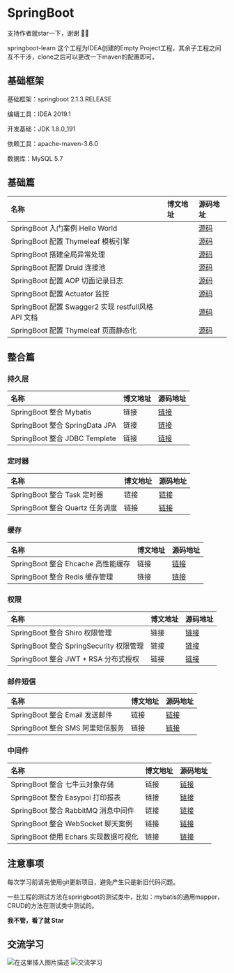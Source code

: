 # SpringBoot

支持作者就star一下，谢谢 🎉🎉

springboot-learn 这个工程为IDEA创建的Empty Project工程，其余子工程之间互不干涉，clone之后可以更改一下maven的配置即可。

## 基础框架

基础框架：springboot 2.1.3.RELEASE

编辑工具：IDEA 2019.1

开发基础：JDK 1.8.0_191

依赖工具：apache-maven-3.6.0

数据库：MySQL 5.7

## 基础篇

| 名称 | 博文地址 | 源码地址 |
|:--|:--|:--|
| SpringBoot 入门案例 Hello World | | [源码](https://github.com/Tellsea/springboot-learn/tree/master/springboot-hello)|
| SpringBoot 配置 Thymeleaf 模板引擎 |  | [源码](https://github.com/Tellsea/springboot-learn/tree/master/springboot-thymeleaf) |
| SpringBoot 搭建全局异常处理 |  | [源码](https://github.com/Tellsea/springboot-learn/tree/master/springboot-global)  |
| SpringBoot 配置 Druid 连接池 |  | [源码](https://github.com/Tellsea/springboot-learn/tree/master/springboot-druid)  |
| SpringBoot 配置 AOP 切面记录日志 |  | [源码](https://github.com/Tellsea/springboot-learn/tree/master/springboot-aop-log)  |
| SpringBoot 配置 Actuator 监控 |  | [源码](https://github.com/Tellsea/springboot-learn/tree/master/springboot-actuator)  |
| SpringBoot 配置 Swagger2 实现 restfull风格 API 文档 |  | [源码](https://github.com/Tellsea/springboot-learn/tree/master/springboot-swagger2)  |
| SpringBoot 配置 Thymeleaf 页面静态化 |  | [源码](https://github.com/Tellsea/springboot-learn/tree/master/springboot-thymeleaf-static) |

## 整合篇

### 持久层

| 名称 | 博文地址 | 源码地址 |
|:--|:--|:--|
| SpringBoot 整合 Mybatis | 链接 | [链接](https://github.com/Tellsea/springboot-learn/tree/master/springboot-mybatis)|
| SpringBoot 整合 SpringData JPA | 链接 | [链接](https://github.com/Tellsea/springboot-learn/tree/master/springboot-jpa)|
| SpringBoot 整合 JDBC Templete | 链接 | [链接](https://github.com/Tellsea/springboot-learn/tree/master/springboot-jdbc-templete)|

### 定时器

| 名称 | 博文地址 | 源码地址 |
|:--|:--|:--|
| SpringBoot 整合 Task 定时器 | 链接 | [链接](https://github.com/Tellsea/springboot-learn/tree/master/springboot-task)|
| SpringBoot 整合 Quartz 任务调度 | 链接 | [链接](https://github.com/Tellsea/springboot-learn/tree/master/springboot-quartz)|

### 缓存

| 名称 | 博文地址 | 源码地址 |
|:--|:--|:--|
| SpringBoot 整合 Ehcache 高性能缓存 | 链接 | [链接](https://github.com/Tellsea/springboot-learn/tree/master/springboot-ehcache)|
| SpringBoot 整合 Redis 缓存管理 | 链接 | [链接](https://github.com/Tellsea/springboot-learn/tree/master/springboot-redis)|

### 权限

| 名称 | 博文地址 | 源码地址 |
|:--|:--|:--|
| SpringBoot 整合 Shiro 权限管理 | 链接 | [链接](https://github.com/Tellsea/springboot-learn/tree/master/springboot-shiro)|
| SpringBoot 整合 SpringSecurity 权限管理 | 链接 | [链接](https://github.com/Tellsea/springboot-learn/tree/master/springboot-security)|
| SpringBoot 整合 JWT + RSA 分布式授权 | 链接 | [链接](https://github.com/Tellsea/springboot-learn/tree/master/springboot-jwt-rsa)|

### 邮件短信

| 名称 | 博文地址 | 源码地址 |
|:--|:--|:--|
| SpringBoot 整合 Email 发送邮件 | 链接 | [链接](https://github.com/Tellsea/springboot-learn/tree/master/springboot-email)|
| SpringBoot 整合 SMS 阿里短信服务 | 链接 | [链接](https://github.com/Tellsea/springboot-learn/tree/master/springboot-sms)|

### 中间件

| 名称 | 博文地址 | 源码地址 |
|:--|:--|:--|
| SpringBoot 整合 七牛云对象存储 | 链接 | [链接](https://github.com/Tellsea/springboot-learn/tree/master/springboot-qiniu)|
| SpringBoot 整合 Easypoi 打印报表 | 链接 | [链接](https://github.com/Tellsea/springboot-learn/tree/master/springboot-easypoi)|
| SpringBoot 整合 RabbitMQ 消息中间件 | 链接 | [链接](https://github.com/Tellsea/springboot-learn/tree/master/springboot-rabbitmq)|
| SpringBoot 整合 WebSocket 聊天案例 | 链接 | [链接](https://github.com/Tellsea/springboot-learn/tree/master/springboot-websocket)|
| SpringBoot 使用 Echars 实现数据可视化 | 链接 | [链接](https://github.com/Tellsea/springboot-learn/tree/master/springboot-echarts)|

## 注意事项

每次学习前请先使用git更新项目，避免产生只是新旧代码问题。

一些工程的测试方法在springboot的测试类中，比如：mybatis的通用mapper，CRUD的方法在测试类中测试的。

**我不管，看了就 Star**

## 交流学习

![在这里插入图片描述](https://github.com/Tellsea/springboot-learn/blob/master/doc/images/emoticon1.jpg)
![交流学习](https://github.com/Tellsea/springboot-learn/blob/master/doc/images/qq-group.png)
